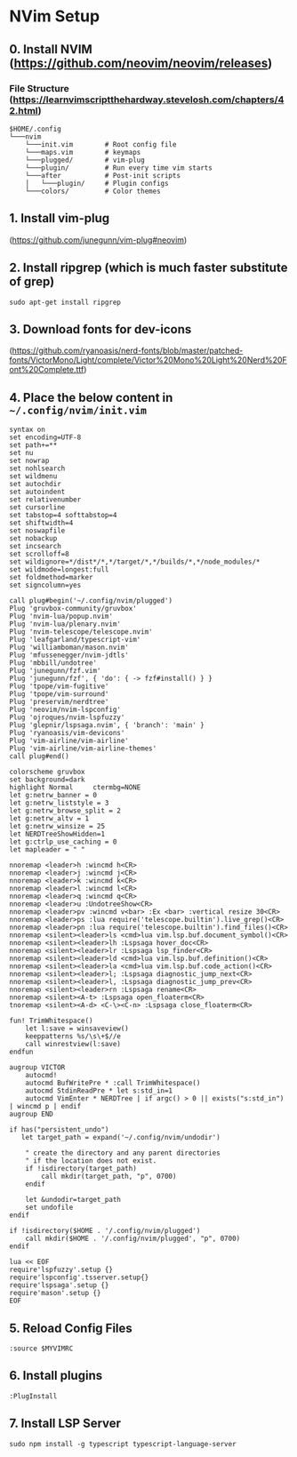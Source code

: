 # NVim Setup
## 0. Install NVIM (https://github.com/neovim/neovim/releases)
### File Structure (https://learnvimscriptthehardway.stevelosh.com/chapters/42.html)
```
$HOME/.config
└───nvim
    └───init.vim        # Root config file
    └───maps.vim        # keymaps
    └───plugged/        # vim-plug
    └───plugin/         # Run every time vim starts
    └───after           # Post-init scripts
    │   └───plugin/     # Plugin configs
    └───colors/         # Color themes
```
## 1. Install vim-plug
(https://github.com/junegunn/vim-plug#neovim)
## 2. Install ripgrep (which is much faster substitute of grep)
```
sudo apt-get install ripgrep
```
## 3. Download fonts for dev-icons
(https://github.com/ryanoasis/nerd-fonts/blob/master/patched-fonts/VictorMono/Light/complete/Victor%20Mono%20Light%20Nerd%20Font%20Complete.ttf)
## 4. Place the below content in ```~/.config/nvim/init.vim```
```
syntax on
set encoding=UTF-8
set path+=**
set nu
set nowrap
set nohlsearch
set wildmenu
set autochdir
set autoindent
set relativenumber
set cursorline
set tabstop=4 softtabstop=4
set shiftwidth=4
set noswapfile
set nobackup
set incsearch
set scrolloff=8
set wildignore=*/dist*/*,*/target/*,*/builds/*,*/node_modules/*
set wildmode=longest:full
set foldmethod=marker
set signcolumn=yes

call plug#begin('~/.config/nvim/plugged')
Plug 'gruvbox-community/gruvbox'
Plug 'nvim-lua/popup.nvim'
Plug 'nvim-lua/plenary.nvim'
Plug 'nvim-telescope/telescope.nvim'
Plug 'leafgarland/typescript-vim'
Plug 'williamboman/mason.nvim'
Plug 'mfussenegger/nvim-jdtls'
Plug 'mbbill/undotree'
Plug 'junegunn/fzf.vim'
Plug 'junegunn/fzf', { 'do': { -> fzf#install() } }
Plug 'tpope/vim-fugitive'
Plug 'tpope/vim-surround'
Plug 'preservim/nerdtree'
Plug 'neovim/nvim-lspconfig'
Plug 'ojroques/nvim-lspfuzzy'
Plug 'glepnir/lspsaga.nvim', { 'branch': 'main' }
Plug 'ryanoasis/vim-devicons'
Plug 'vim-airline/vim-airline'
Plug 'vim-airline/vim-airline-themes'
call plug#end()

colorscheme gruvbox
set background=dark
highlight Normal     ctermbg=NONE
let g:netrw_banner = 0
let g:netrw_liststyle = 3
let g:netrw_browse_split = 2
let g:netrw_altv = 1
let g:netrw_winsize = 25
let NERDTreeShowHidden=1
let g:ctrlp_use_caching = 0
let mapleader = " "

nnoremap <leader>h :wincmd h<CR>
nnoremap <leader>j :wincmd j<CR>
nnoremap <leader>k :wincmd k<CR>
nnoremap <leader>l :wincmd l<CR>
nnoremap <leader>q :wincmd q<CR>
nnoremap <leader>u :UndotreeShow<CR>
nnoremap <leader>pv :wincmd v<bar> :Ex <bar> :vertical resize 30<CR>
nnoremap <leader>ps :lua require('telescope.builtin').live_grep()<CR>
nnoremap <leader>pn :lua require('telescope.builtin').find_files()<CR>
nnoremap <silent><leader>ls <cmd>lua vim.lsp.buf.document_symbol()<CR>
nnoremap <silent><leader>lh :Lspsaga hover_doc<CR>
nnoremap <silent><leader>lr :Lspsaga lsp_finder<CR>
nnoremap <silent><leader>ld <cmd>lua vim.lsp.buf.definition()<CR>
nnoremap <silent><leader>la <cmd>lua vim.lsp.buf.code_action()<CR>
nnoremap <silent><leader>l; :Lspsaga diagnostic_jump_next<CR>
nnoremap <silent><leader>l, :Lspsaga diagnostic_jump_prev<CR>
nnoremap <silent><leader>rn :Lspsaga rename<CR>
nnoremap <silent><A-t> :Lspsaga open_floaterm<CR>
tnoremap <silent><A-d> <C-\><C-n> :Lspsaga close_floaterm<CR>

fun! TrimWhitespace()
    let l:save = winsaveview()
    keeppatterns %s/\s\+$//e
    call winrestview(l:save)
endfun

augroup VICTOR
    autocmd!
    autocmd BufWritePre * :call TrimWhitespace()
    autocmd StdinReadPre * let s:std_in=1
    autocmd VimEnter * NERDTree | if argc() > 0 || exists("s:std_in") | wincmd p | endif
augroup END

if has("persistent_undo")
   let target_path = expand('~/.config/nvim/undodir')

    " create the directory and any parent directories
    " if the location does not exist.
    if !isdirectory(target_path)
        call mkdir(target_path, "p", 0700)
    endif

    let &undodir=target_path
    set undofile
endif

if !isdirectory($HOME . '/.config/nvim/plugged')
	call mkdir($HOME . '/.config/nvim/plugged', "p", 0700)
endif

lua << EOF
require'lspfuzzy'.setup {}
require'lspconfig'.tsserver.setup{}
require'lspsaga'.setup {}
require'mason'.setup {}
EOF
```
## 5. Reload Config Files
```
:source $MYVIMRC
```
## 6. Install plugins
```
:PlugInstall
```
## 7. Install LSP Server
```
sudo npm install -g typescript typescript-language-server
```
